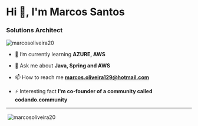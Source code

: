 <h1>Hi 👋, I'm Marcos Santos</h1>
<h3>Solutions Architect</h3>

<p align="left"> <img src="https://komarev.com/ghpvc/?username=marcosoliveira20&label=Profile%20views&color=0e75b6&style=flat" alt="marcosoliveira20" /> </p>

- 🌱 I’m currently learning **AZURE, AWS**

- 💬 Ask me about **Java, Spring and AWS**

- 📫 How to reach me **marcos.oliveira129@hotmail.com**

- ⚡ Interesting fact **I'm co-founder of a community called codando.community**
---

<p>&nbsp;<img align="center" src="https://github-readme-stats.vercel.app/api?username=marcosoliveira20&show_icons=true&locale=en" alt="marcosoliveira20" /></p>

